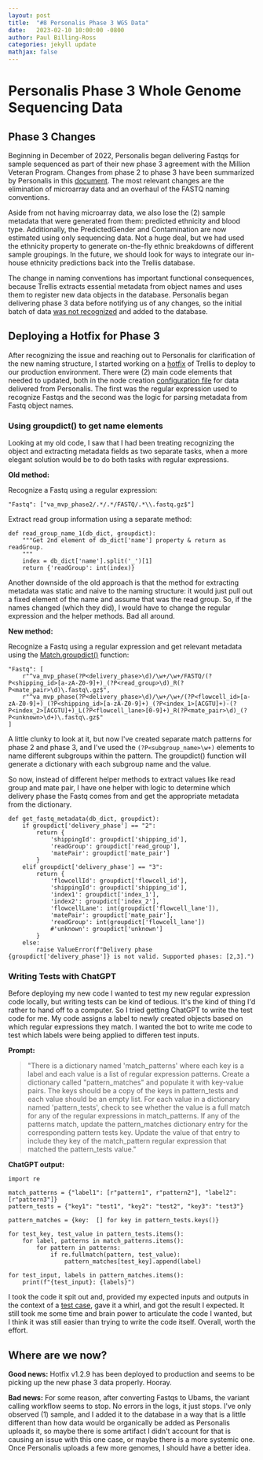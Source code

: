 ```yaml
---
layout: post
title:  "#8 Personalis Phase 3 WGS Data"
date:   2023-02-10 10:00:00 -0800
author: Paul Billing-Ross
categories: jekyll update
mathjax: false
---
```


# Personalis Phase 3 Whole Genome Sequencing Data
## Phase 3 Changes
Beginning in December of 2022, Personalis began delivering Fastqs for sample sequenced as part of their new phase 3 agreement with the Million Veteran Program. Changes from phase 2 to phase 3 have been summarized by Personalis in this [document](https://github.com/va-big-data-genomics/mvp-wgs-snp-indel-release/blob/main/Sequencing/ddt_va_mvp_phase3_change_summary_v2.pdf). The most relevant changes are the elimination of microarray data and an overhaul of the FASTQ naming conventions.

Aside from not having microarray data, we also lose the (2) sample metadata that were generated from them: predicted ethnicity and blood type. Additionally, the PredictedGender and Contamination are now estimated using only sequencing data. Not a huge deal, but we had used the ethnicity property to generate on-the-fly ethnic breakdowns of different sample groupings. In the future, we should look for ways to integrate our in-house ethnicity predictions back into the Trellis database.

The change in naming conventions has important functional consequences, because Trellis extracts essential metadata from object names and uses them to register new data objects in the database. Personalis began delivering phase 3 data before notifying us of any changes, so the initial batch of data [was not recognized](https://github.com/StanfordBioinformatics/trellis-mvp-functions/issues/41) and added to the database.

## Deploying a Hotfix for Phase 3
After recognizing the issue and reaching out to Personalis for clarification of the new naming structure, I started working on a [hotfix](https://nvie.com/posts/a-successful-git-branching-model/#hotfix-branches) of Trellis to deploy to our production environment. There were (2) main code elements that needed to updated, both in the node creation [configuration file](https://github.com/StanfordBioinformatics/trellis-mvp-functions/blob/master/config/phase3/from-personalis/create-node-config.py) for data delivered from Personalis. The first was the regular expression used to recognize Fastqs and the second was the logic for parsing metadata from Fastq object names.

### Using groupdict() to get name elements
Looking at my old code, I saw that I had been treating recognizing the object and extracting metadata fields as two separate tasks, when a more elegant solution would be to do both tasks with regular expressions.

**Old method:**

Recognize a Fastq using a regular expression:

```
"Fastq": ["va_mvp_phase2/.*/.*/FASTQ/.*\\.fastq.gz$"]
```

Extract read group information using a separate method:

```
def read_group_name_1(db_dict, groupdict):
    """Get 2nd element of db_dict['name'] property & return as readGroup.
    """
    index = db_dict['name'].split('_')[1]
    return {'readGroup': int(index)}  
```

Another downside of the old approach is that the method for extracting metadata was static and naive to the naming structure: it would just pull out a fixed element of the name and assume that was the read group. So, if the names changed (which they did), I would have to change the regular expression and the helper methods. Bad all around.

**New method:**

Recognize a Fastq using a regular expression and get relevant metadata using the [Match.groupdict()](https://docs.python.org/3/library/re.html#re.Match.groupdict) function:

```
"Fastq": [
    r"^va_mvp_phase(?P<delivery_phase>\d)/\w+/\w+/FASTQ/(?P<shipping_id>[a-zA-Z0-9]+)_(?P<read_group>\d)_R(?P<mate_pair>\d)\.fastq\.gz$",
    r"^va_mvp_phase(?P<delivery_phase>\d)/\w+/\w+/(?P<flowcell_id>[a-zA-Z0-9]+)_(?P<shipping_id>[a-zA-Z0-9]+)_(?P<index_1>[ACGTU]+)-(?P<index_2>[ACGTU]+)_L(?P<flowcell_lane>[0-9]+)_R(?P<mate_pair>\d)_(?P<unknown>\d+)\.fastq\.gz$"
]
```

A little clunky to look at it, but now I've created separate match patterns for phase 2 and phase 3, and I've used the `(?P<subgroup_name>\w+)` elements to name different subgroups within the pattern. The groupdict() function will generate a dictionary with each subgroup name and the value.

So now, instead of different helper methods to extract values like read group and mate pair, I have one helper with logic to determine which delivery phase the Fastq comes from and get the appropriate metadata from the dictionary.

```
def get_fastq_metadata(db_dict, groupdict):
    if groupdict['delivery_phase'] == "2":
        return {
            'shippingId': groupdict['shipping_id'],
            'readGroup': groupdict['read_group'],
            'matePair': groupdict['mate_pair']
        }
    elif groupdict['delivery_phase'] == "3":
        return {
            'flowcellId': groupdict['flowcell_id'],
            'shippingId': groupdict['shipping_id'],
            'index1': groupdict['index_1'],
            'index2': groupdict['index_2'],
            'flowcellLane': int(groupdict['flowcell_lane']),
            'matePair': groupdict['mate_pair'],
            'readGroup': int(groupdict['flowcell_lane'])
            #'unknown': groupdict['unknown']
        }
    else:
        raise ValueError(f"Delivery phase {groupdict['delivery_phase']} is not valid. Supported phases: [2,3].")
```

### Writing Tests with ChatGPT

Before deploying my new code I wanted to test my new regular expression code locally, but writing tests can be kind of tedious. It's the kind of thing I'd rather to hand off to a computer. So I tried getting ChatGPT to write the test code for me. My code assigns a label to newly created objects based on which regular expressions they match. I wanted the bot to write me code to test which labels were being applied to differen test inputs.

**Prompt:**

> "There is a dictionary named 'match_patterns' where each key is a label and each value is a list of regular expression patterns. Create a dictionary called "pattern_matches" and populate it with key-value pairs. The keys should be a copy of the keys in pattern_tests and each value should be an empty list. For each value in a dictionary named 'pattern_tests', check to see whether the value is a full match for any of the regular expressions in match_patterns. If any of the patterns match, update the pattern_matches dictionary entry for the corresponding pattern tests key. Update the value of that entry to include they key of the match_pattern regular expression that matched the pattern_tests value."

**ChatGPT output:**

```
import re

match_patterns = {"label1": [r"pattern1", r"pattern2"], "label2": [r"pattern3"]}
pattern_tests = {"key1": "test1", "key2": "test2", "key3": "test3"}

pattern_matches = {key:	 [] for key in pattern_tests.keys()}

for test_key, test_value in pattern_tests.items():
    for label, patterns in match_patterns.items():
        for pattern in patterns:
            if re.fullmatch(pattern, test_value):
                pattern_matches[test_key].append(label)

for test_input, labels in pattern_matches.items():
    print(f"{test_input}: {labels}")
```

I took the code it spit out and, provided my expected inputs and outputs in the context of a [test case](https://github.com/StanfordBioinformatics/trellis-mvp-functions/blob/6bbaf8bbda7d1cec40621d69471db737c7ebcd95/config/phase3/from-personalis/test_create_node_config.py), gave it a whirl, and got the result I expected. It still took me some time and brain power to articulate the code I wanted, but I think it was still easier than trying to write the code itself. Overall, worth the effort.

## Where are we now?

**Good news:** Hotfix v1.2.9 has been deployed to production and seems to be picking up the new phase 3 data properly. Hooray.

**Bad news:** For some reason, after converting Fastqs to Ubams, the variant calling workflow seems to stop. No errors in the logs, it just stops. I've only observed (1) sample, and I added it to the database in a way that is a little different than how data would be organically be added as Personalis uploads it, so maybe there is some artifact I didn't account for that is causing an issue with this one case, or maybe there is a more systemic one. Once Personalis uploads a few more genomes, I should have a better idea.